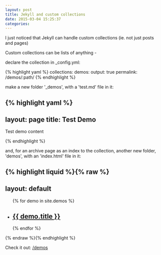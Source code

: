 ```yaml
---
layout: post
title: Jekyll and custom collections
date: 2015-03-04 15:25:37
categories:
---
```


I just noticed that Jekyll can handle custom collections (ie. not just posts and pages)

Custom collections can be lists of anything -

declare the collection in \_config.yml:


{% highlight yaml %}
collections:
  demos:
    output: true
    permalink: /demos/:path/
{% endhighlight %}

make a new folder '_demos', with a 'test.md' file in it:


{% highlight yaml %}
---
layout: page
title: Test Demo
---

Test demo content

{% endhighlight %}

and, for an archive page as an index to the collection, another new folder, 'demos', with an 'index.html' file in it:


{% highlight liquid %}{% raw %}
---
layout: default
---

<ul class="post-list">
{% for demo in site.demos %}
  <li>
    <h2>
      <a class="post-link" href="{{ demo.url | prepend: site.baseurl }}">{{ demo.title }}</a>
    </h2>
  </li>
{% endfor %}
</ul>

{% endraw %}{% endhighlight %}


Check it out: [/demos](/demos)